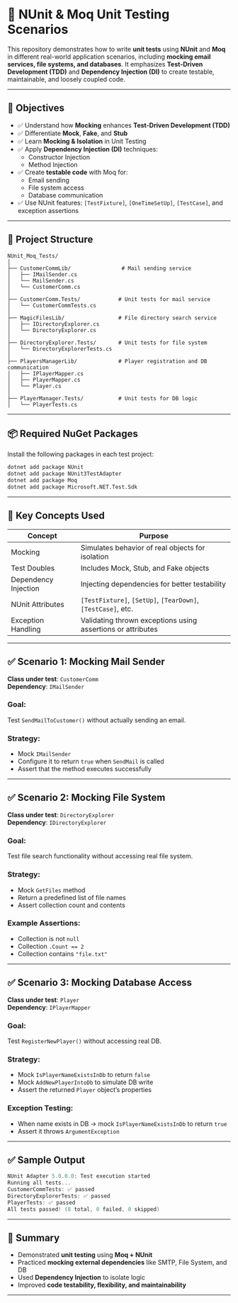 # 🧪 NUnit & Moq Unit Testing Scenarios

This repository demonstrates how to write **unit tests** using **NUnit** and **Moq** in different real-world application scenarios, including **mocking email services, file systems, and databases**. It emphasizes **Test-Driven Development (TDD)** and **Dependency Injection (DI)** to create testable, maintainable, and loosely coupled code.

---

## 🎯 Objectives

- ✅ Understand how **Mocking** enhances **Test-Driven Development (TDD)**
- ✅ Differentiate **Mock**, **Fake**, and **Stub**
- ✅ Learn **Mocking & Isolation** in Unit Testing
- ✅ Apply **Dependency Injection (DI)** techniques:
  - Constructor Injection
  - Method Injection
- ✅ Create **testable code** with Moq for:
  - Email sending
  - File system access
  - Database communication
- ✅ Use NUnit features: `[TestFixture]`, `[OneTimeSetUp]`, `[TestCase]`, and exception assertions

---

## 📁 Project Structure

```plaintext
NUnit_Moq_Tests/
│
├── CustomerCommLib/                # Mail sending service
│   ├── IMailSender.cs
│   └── MailSender.cs
│   └── CustomerComm.cs
│
├── CustomerComm.Tests/            # Unit tests for mail service
│   └── CustomerCommTests.cs
│
├── MagicFilesLib/                 # File directory search service
│   ├── IDirectoryExplorer.cs
│   └── DirectoryExplorer.cs
│
├── DirectoryExplorer.Tests/       # Unit tests for file system
│   └── DirectoryExplorerTests.cs
│
├── PlayersManagerLib/             # Player registration and DB communication
│   ├── IPlayerMapper.cs
│   ├── PlayerMapper.cs
│   └── Player.cs
│
├── PlayerManager.Tests/           # Unit tests for DB logic
│   └── PlayerTests.cs
```

---

## 📦 Required NuGet Packages

Install the following packages in each test project:

```bash
dotnet add package NUnit
dotnet add package NUnit3TestAdapter
dotnet add package Moq
dotnet add package Microsoft.NET.Test.Sdk
```

---

## 📌 Key Concepts Used

| Concept             | Purpose                                                         |
|---------------------|-----------------------------------------------------------------|
| Mocking             | Simulates behavior of real objects for isolation                |
| Test Doubles        | Includes Mock, Stub, and Fake objects                           |
| Dependency Injection| Injecting dependencies for better testability                  |
| NUnit Attributes    | `[TestFixture]`, `[SetUp]`, `[TearDown]`, `[TestCase]`, etc.    |
| Exception Handling  | Validating thrown exceptions using assertions or attributes     |

---

## ✅ Scenario 1: Mocking Mail Sender

**Class under test**: `CustomerComm`  
**Dependency**: `IMailSender`

### Goal:
Test `SendMailToCustomer()` without actually sending an email.

### Strategy:
- Mock `IMailSender`
- Configure it to return `true` when `SendMail` is called
- Assert that the method executes successfully

---

## ✅ Scenario 2: Mocking File System

**Class under test**: `DirectoryExplorer`  
**Dependency**: `IDirectoryExplorer`

### Goal:
Test file search functionality without accessing real file system.

### Strategy:
- Mock `GetFiles` method
- Return a predefined list of file names
- Assert collection count and contents

### Example Assertions:
- Collection is not `null`
- Collection `.Count == 2`
- Collection contains `"file.txt"`

---

## ✅ Scenario 3: Mocking Database Access

**Class under test**: `Player`  
**Dependency**: `IPlayerMapper`

### Goal:
Test `RegisterNewPlayer()` without accessing real DB.

### Strategy:
- Mock `IsPlayerNameExistsInDb` to return `false`
- Mock `AddNewPlayerIntoDb` to simulate DB write
- Assert the returned `Player` object’s properties

### Exception Testing:
- When name exists in DB → mock `IsPlayerNameExistsInDb` to return `true`
- Assert it throws `ArgumentException`

---

## ✅ Sample Output

```powershell
NUnit Adapter 5.0.0.0: Test execution started
Running all tests...
CustomerCommTests: ✅ passed
DirectoryExplorerTests: ✅ passed
PlayerTests: ✅ passed
All tests passed! (8 total, 0 failed, 0 skipped)
```

---

## 📝 Summary

- Demonstrated **unit testing** using **Moq + NUnit**
- Practiced **mocking external dependencies** like SMTP, File System, and DB
- Used **Dependency Injection** to isolate logic
- Improved **code testability, flexibility, and maintainability**

---

